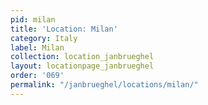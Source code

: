 ```yaml
---
pid: milan
title: 'Location: Milan'
category: Italy
label: Milan
collection: location_janbrueghel
layout: locationpage_janbrueghel
order: '069'
permalink: "/janbrueghel/locations/milan/"
---
```

